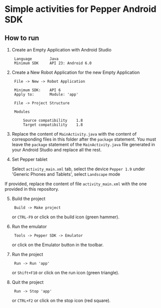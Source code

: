 # Simple activities for Pepper Android SDK

## How to run

1. Create an Empty Application with Android Studio

        Language        Java
        Minimum SDK     API 23: Android 6.0


2. Create a New Robot Application for the new Empty Application

        File -> New -> Robot Application 
        
        Minimum SDK:    API 6
        Apply to:       Module: 'app'

        File -> Project Structure

        Modules

            Source compatibility    1.8
            Target compatibility    1.8


3. Replace the content of `MainActivity.java` with the content of corresponding files in this folder after the `package` statement. You must leave the `package` statement of the `MainActivity.java` file generated in your Android Studio and replace all the rest.


4. Set Pepper tablet

    Select `activity_main.xml` tab, select the device `Pepper 1.9` under 'Generic Phones and Tablets', select `Landscape` mode

If provided, replace the content of file `activity_main.xml`
with the one provided in this repository.


5. Build the project

        Build -> Make project

    or `CTRL-F9` or click on the build icon (green hammer).


6. Run the emulator

        Tools -> Pepper SDK -> Emulator

    or click on the Emulator button in the toolbar.


7. Run the project


        Run -> Run 'app'

    or `Shift+F10` or click on the run icon (green triangle).


8. Quit the project

        Run -> Stop 'app'

    or `CTRL+F2` or click on the stop icon (red square).

